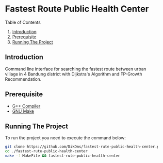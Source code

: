 # Fastest Route Public Health Center

Table of Contents

1. [Introduction](#introduction)
2. [Prerequisite](#prerequisite)
3. [Running The Project](#running-the-project)

## Introduction

Command line interface for searching the fastest route between urban village in 4 Bandung district with Dijkstra's Algorithm and FP-Growth Recommendation.

## Prerequisite

- [G++ Compiler](https://gcc.gnu.org/)
- [GNU Make](https://www.gnu.org/software/make/)

## Running The Project

To run the project you need to execute the command below:

```bash
git clone https://github.com/DikDns/fastest-rute-public-health-center.git
cd ./fastest-rute-public-health-center
make -f MakeFile && fastest-rute-public-health-center
```
